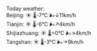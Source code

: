 Today weather:  
Beijing: ☀️   🌡️-7°C 🌬️↓11km/h  
Tianjin: ☀️   🌡️-6°C 🌬️↗4km/h  
Shijiazhuang: ☀️   🌡️+0°C 🌬️↘4km/h  
Tangshan: ☀️   🌡️-3°C 🌬️→9km/h  
